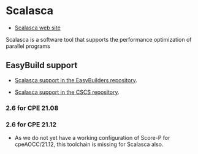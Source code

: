 # Scalasca

  * [Scalasca web site](http://www.scalasca.org/)

Scalasca is a software tool that supports the performance optimization of
parallel programs

## EasyBuild support

  * [Scalasca support in the EasyBuilders repository](https://github.com/easybuilders/easybuild-easyconfigs/tree/develop/easybuild/easyconfigs/s/Score-P).

  * [Scalasca support in the CSCS repository](https://github.com/easybuilders/CSCS/tree/master/easybuild/easyconfigs/s/Score-P).
  
### 2.6 for CPE 21.08

### 2.6 for CPE 21.12

  * As we do not yet have a working configuration of Score-P for cpeAOCC/21.12, 
    this toolchain is missing for Scalasca also.
